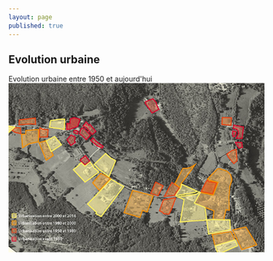 ```yaml
---
layout: page
published: true
---
```


## Evolution urbaine

Evolution urbaine entre 1950 et aujourd'hui
![](data/images/9/portrait/9_pop-histoire_1R.jpg)